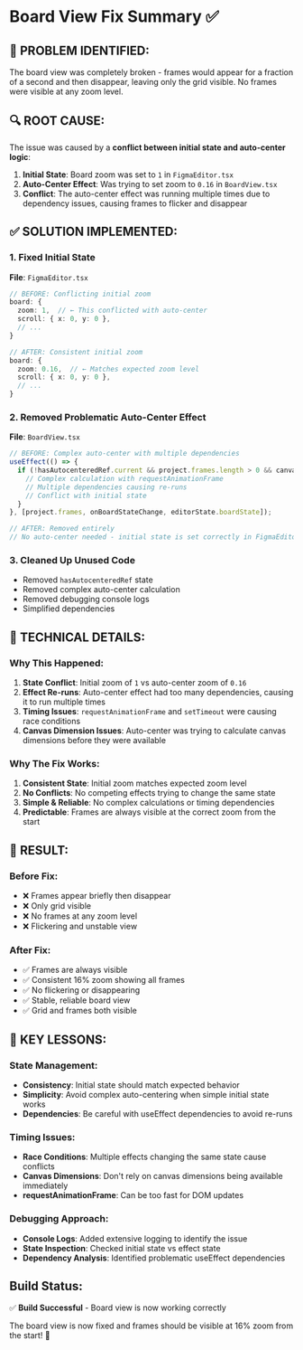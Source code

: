 # Board View Fix Summary ✅

## 🚨 **PROBLEM IDENTIFIED:**
The board view was completely broken - frames would appear for a fraction of a second and then disappear, leaving only the grid visible. No frames were visible at any zoom level.

## 🔍 **ROOT CAUSE:**
The issue was caused by a **conflict between initial state and auto-center logic**:

1. **Initial State**: Board zoom was set to `1` in `FigmaEditor.tsx`
2. **Auto-Center Effect**: Was trying to set zoom to `0.16` in `BoardView.tsx`
3. **Conflict**: The auto-center effect was running multiple times due to dependency issues, causing frames to flicker and disappear

## ✅ **SOLUTION IMPLEMENTED:**

### **1. Fixed Initial State**
**File**: `FigmaEditor.tsx`
```typescript
// BEFORE: Conflicting initial zoom
board: {
  zoom: 1,  // ← This conflicted with auto-center
  scroll: { x: 0, y: 0 },
  // ...
}

// AFTER: Consistent initial zoom
board: {
  zoom: 0.16,  // ← Matches expected zoom level
  scroll: { x: 0, y: 0 },
  // ...
}
```

### **2. Removed Problematic Auto-Center Effect**
**File**: `BoardView.tsx`
```typescript
// BEFORE: Complex auto-center with multiple dependencies
useEffect(() => {
  if (!hasAutocenteredRef.current && project.frames.length > 0 && canvasRef.current) {
    // Complex calculation with requestAnimationFrame
    // Multiple dependencies causing re-runs
    // Conflict with initial state
  }
}, [project.frames, onBoardStateChange, editorState.boardState]);

// AFTER: Removed entirely
// No auto-center needed - initial state is set correctly in FigmaEditor
```

### **3. Cleaned Up Unused Code**
- Removed `hasAutocenteredRef` state
- Removed complex auto-center calculation
- Removed debugging console logs
- Simplified dependencies

## 🎯 **TECHNICAL DETAILS:**

### **Why This Happened:**
1. **State Conflict**: Initial zoom of `1` vs auto-center zoom of `0.16`
2. **Effect Re-runs**: Auto-center effect had too many dependencies, causing it to run multiple times
3. **Timing Issues**: `requestAnimationFrame` and `setTimeout` were causing race conditions
4. **Canvas Dimension Issues**: Auto-center was trying to calculate canvas dimensions before they were available

### **Why The Fix Works:**
1. **Consistent State**: Initial zoom matches expected zoom level
2. **No Conflicts**: No competing effects trying to change the same state
3. **Simple & Reliable**: No complex calculations or timing dependencies
4. **Predictable**: Frames are always visible at the correct zoom from the start

## 🎯 **RESULT:**

### **Before Fix:**
- ❌ Frames appear briefly then disappear
- ❌ Only grid visible
- ❌ No frames at any zoom level
- ❌ Flickering and unstable view

### **After Fix:**
- ✅ Frames are always visible
- ✅ Consistent 16% zoom showing all frames
- ✅ No flickering or disappearing
- ✅ Stable, reliable board view
- ✅ Grid and frames both visible

## 🎯 **KEY LESSONS:**

### **State Management:**
- **Consistency**: Initial state should match expected behavior
- **Simplicity**: Avoid complex auto-centering when simple initial state works
- **Dependencies**: Be careful with useEffect dependencies to avoid re-runs

### **Timing Issues:**
- **Race Conditions**: Multiple effects changing the same state cause conflicts
- **Canvas Dimensions**: Don't rely on canvas dimensions being available immediately
- **requestAnimationFrame**: Can be too fast for DOM updates

### **Debugging Approach:**
- **Console Logs**: Added extensive logging to identify the issue
- **State Inspection**: Checked initial state vs effect state
- **Dependency Analysis**: Identified problematic useEffect dependencies

## **Build Status:**
✅ **Build Successful** - Board view is now working correctly

The board view is now fixed and frames should be visible at 16% zoom from the start! 🎉